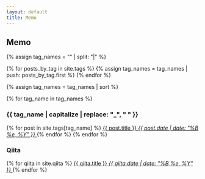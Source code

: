 ```yaml
---
layout: default
title: Memo
---
```


## Memo
<!--
{% for post in site.posts %}
<a class="blog-box" href="{{ post.url }}">
<span class="blog-title">{{ post.title }}</span>
<em class="blog-date">{{ post.date | date: "%B %e, %Y" }}</em>
</a>
{% endfor %}
-->

{% assign tag_names = "" | split: "|"  %}

{% for posts_by_tag in site.tags %}
  {% assign tag_names = tag_names | push: posts_by_tag.first %}
{% endfor %}

{% assign tag_names = tag_names | sort %}

{% for tag_name in tag_names %}
<h3>{{ tag_name | capitalize | replace: "_", " " }}</h3>
{% for post in site.tags[tag_name] %}
<a class="blog-box" href="{{ post.url }}">
<span class="blog-title">{{ post.title }}</span>
<em class="blog-date">{{ post.date | date: "%B %e, %Y" }}</em>
</a>
{% endfor %}
{% endfor %}

<h3>Qiita</h3>
{% for qiita in site.qiita %}
<a class="blog-box" href="{{ qiita.url }}">
<span class="blog-title">{{ qiita.title }}</span>
<em class="blog-date">{{ qiita.date | date: "%B %e, %Y" }}</em>
</a>
{% endfor %}

<!--
{% for collection in site.collections %}
<h3>{{ collection.label | capitalize | replace: "_", " " }}</h3>
{{ collection.discription }}
{% for doc in collection.docs %}
<a class="blog-box" href="{{ doc.url }}">
<span class="blog-title">{{ doc.title }}</span>
<em class="blog-date">{{ doc.date | date: "%B %e, %Y" }}</em>
</a>
{% endfor %}
{% endfor %}
-->